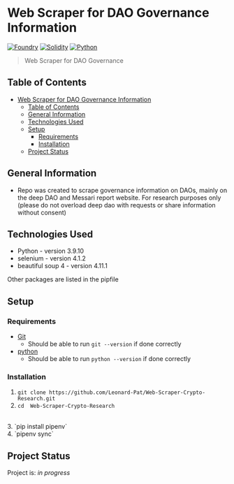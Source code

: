 # Web Scraper for DAO Governance Information
[![Foundry](https://badgen.net/badge/Selenium/4.1.2/yellow)](https://www.selenium.dev/)
[![Solidity](https://badgen.net/badge/BS4/4.11.1/purple)](https://www.crummy.com/software/BeautifulSoup/bs4/doc/)
[![Python](https://badgen.net/badge/Python/3.9.10/green)](https://www.python.org/)
> Web Scraper for DAO Governance

## Table of Contents
- [Web Scraper for DAO Governance Information](#web-scraper-for-dao-governance-information)
  - [Table of Contents](#table-of-contents)
  - [General Information](#general-information)
  - [Technologies Used](#technologies-used)
  - [Setup](#setup)
    - [Requirements](#requirements)
    - [Installation](#installation)
  - [Project Status](#project-status)

## General Information
- Repo was created to scrape governance information on DAOs, mainly on the deep DAO and Messari report website. For research purposes only (please do not overload deep dao with requests or share information without consent)


## Technologies Used
- Python - version 3.9.10
- selenium - version 4.1.2
- beautiful soup 4 - version 4.11.1

Other packages are listed in the pipfile

## Setup
### Requirements 
- [Git](https://git-scm.com/book/en/v2/Getting-Started-Installing-Git)
  - Should be able to run `git --version` if done correctly
- [python](https://www.python.org/downloads/)
  - Should be able to run `python --version` if done correctly
### Installation
1. `git clone https://github.com/Leonard-Pat/Web-Scraper-Crypto-Research.git`
2. `cd  Web-Scraper-Crypto-Research`
<br>
3. `pip install pipenv`
<br>
4. `pipenv sync`


## Project Status
Project is: _in progress_
